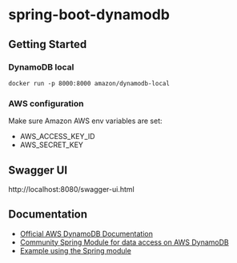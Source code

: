 # spring-boot-dynamodb
## Getting Started
### DynamoDB local
```
docker run -p 8000:8000 amazon/dynamodb-local
```
### AWS configuration
Make sure Amazon AWS env variables are set:
- AWS_ACCESS_KEY_ID
- AWS_SECRET_KEY
## Swagger UI
http://localhost:8080/swagger-ui.html
## Documentation
- [Official AWS DynamoDB Documentation](https://docs.aws.amazon.com/amazondynamodb/latest/developerguide/GettingStarted.Java.html)
- [Community Spring Module for data access on AWS DynamoDB](https://github.com/derjust/spring-data-dynamodb)
- [Example using the Spring module](https://www.baeldung.com/spring-data-dynamodb)

